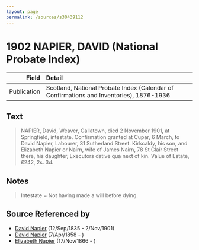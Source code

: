 ```yaml
---
layout: page
permalink: /sources/s30439112
---
```


# 1902 NAPIER, DAVID (National Probate Index)

Field | Detail
---:|:---
Publication | Scotland, National Probate Index (Calendar of Confirmations and Inventories), 1876-1936

## Text

> NAPIER, David, Weaver, Gallatown, died 2 November 1901, at Springfield, intestate. Confirmation granted at Cupar, 6 March, to David Napier, Labourer, 31 Sutherland Street. Kirkcaldy, his son, and Elizabeth Napier or Nairn, wife of James Nairn, 78 St Clair Street there, his daughter, Executors dative qua next of kin. Value of Estate, £242, 2s. 3d.
>

## Notes

> Intestate = Not having made a will before dying.
>


## Source Referenced by

* [David Napier](../people/@41697732@-david-napier-b1835-9-12-d1901-11-2.md) (12/Sep/1835 - 2/Nov/1901)
* [David Napier](../people/@97555316@-david-napier-b1858-4-7-d.md) (7/Apr/1858 - )
* [Elizabeth Napier](../people/@22336798@-elizabeth-napier-b1866-11-17-d.md) (17/Nov/1866 - )
